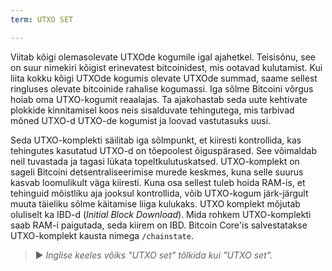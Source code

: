```yaml
---
term: UTXO SET

---
```

Viitab kõigi olemasolevate UTXOde kogumile igal ajahetkel. Teisisõnu, see on suur nimekiri kõigist erinevatest bitcoinidest, mis ootavad kulutamist. Kui liita kokku kõigi UTXOde kogumis olevate UTXOde summad, saame sellest ringluses olevate bitcoinide rahalise kogumassi. Iga sõlme Bitcoini võrgus hoiab oma UTXO-kogumit reaalajas. Ta ajakohastab seda uute kehtivate plokkide kinnitamisel koos neis sisalduvate tehingutega, mis tarbivad mõned UTXO-d UTXO-de kogumist ja loovad vastutasuks uusi.

Seda UTXO-komplekti säilitab iga sõlmpunkt, et kiiresti kontrollida, kas tehingutes kasutatud UTXO-d on tõepoolest õiguspärased. See võimaldab neil tuvastada ja tagasi lükata topeltkulutuskatsed. UTXO-komplekt on sageli Bitcoini detsentraliseerimise murede keskmes, kuna selle suurus kasvab loomulikult väga kiiresti. Kuna osa sellest tuleb hoida RAM-is, et tehinguid mõistliku aja jooksul kontrollida, võib UTXO-kogum järk-järgult muuta täieliku sõlme käitamise liiga kulukaks. UTXO komplekt mõjutab oluliselt ka IBD-d (*Initial Block Download*). Mida rohkem UTXO-komplekti saab RAM-i paigutada, seda kiirem on IBD. Bitcoin Core'is salvestatakse UTXO-komplekt kausta nimega `/chainstate`.

> ► *Inglise keeles võiks "UTXO set" tõlkida kui "UTXO set".*